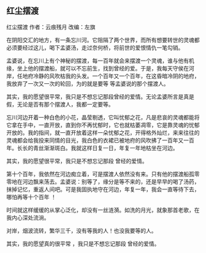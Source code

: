 ## 红尘摆渡

红尘摆渡 作者：云痕残月 改编：左旗







在阴阳交汇的地方，有一条忘川河。它阻隔了两个世界，而所有想要转世的灵魂都必须要经过这儿，喝下孟婆汤，走过奈何桥，将前世的爱恨情仇一笔勾销。



孟婆说，在忘川上有个神秘的摆渡，每一百年就会来摆渡一个灵魂，谁与他有机缘，坐上他的摆渡船，就可以不忘前生，找到曾经的爱。于是，我每天守侯在河岸，任地府冷静的风吹枯我的头发。一个百年又一个百年，在这昏暗冷阴的地府，我放弃了一次又一次的轮回，为的就是要等 等孟婆说的那个摆渡人。



其实，我的愿望很平常，我只是不想忘记那段曾经的爱情。无论孟婆所言是真是假，无论是否有那个摆渡人，我都一定要等。



忘川河边开着一种白色的小花，晶莹剔透，它叫忧郁之花，凡是悲哀的灵魂都能将它拿在手中，一直开放，直到你不再忧郁时，它也就枯萎凋零，它是靠灵魂的忧郁开放的。我的指间，就一直开放着这样一朵忧郁之花，开得格外灿烂，来来往往的灵魂都会给我投来同情的目光，我白色的衣裙已被地府的风吹拂了一百年又一百年。长长的青丝渐渐斑白。我就这样日复一日，年复一年地枯坐在河边。



其实，我的愿望很平常，我只是不想忘记那段 曾经的爱情。



第十个百年，我依然在河边痴立着，可是摆渡人依然没有来。只有他的摆渡船孤零零地在河边飘来荡去。孟婆说：别等了，缘分是等不来的，还是早早的喝了汤药，抹掉记忆，重返人间吧。可是我固执地守在河边，年复一年，我会一直等待下去，哪怕再等十个百年 ！



时间就这样缓缓的从掌心泛化，却没有一丝涟漪。如洗的月光，就象那首老歌，在我内心深处流淌。



对岸，烟波流转，繁华三千，没有等我的人！也没我要等的人。



其实，我的愿望真的很平常 ，我只是不想忘记那段 曾经的爱情。